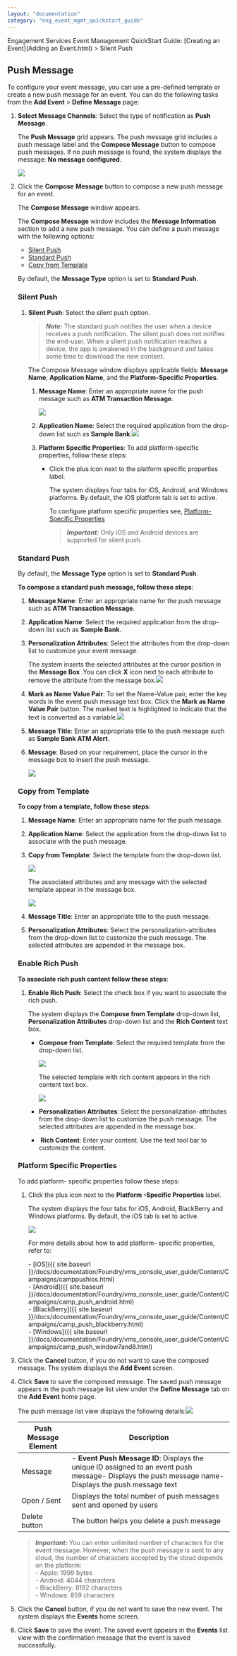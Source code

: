 ```yaml
---
layout: "documentation"
category: "eng_event_mgmt_quickstart_guide"
---
```

                              

Engagement Services Event Management QuickStart Guide: [Creating an Event](Adding an Event.html) > Silent Push

Push Message
------------

To configure your event message, you can use a pre-defined template or create a new push message for an event. You can do the following tasks from the **Add Event** > **Define Message** page:

1.  **Select Message Channels**: Select the type of notification as **Push Message**.
    
    The **Push Message** grid appears. The push message grid includes a push message label and the **Compose Message** button to compose push messages. If no push message is found, the system displays the message: **No message configured**.
    
    ![](Resources/Images/pushmsg1_593x375.png)
    
2.  Click the **Compose** **Message** button to compose a new push message for an event.
    
    The **Compose Message** window appears.
    
    The **Compose Message** window includes the **Message Information** section to add a new push message. You can define a push message with the following options:
    
    *   [Silent Push](#silent-push)
    *   [Standard Push](#standard-push)
    *   [Copy from Template](#copy-from-template)
    
    By default, the **Message Type** option is set to **Standard Push**.
    
    ### Silent Push
    
    1.  **Silent Push**: Select the silent push option.
        
        > **_Note:_** The standard push notifies the user when a device receives a push notification. The silent push does not notifies the end-user. When a silent push notification reaches a device, the app is awakened in the background and takes some time to download the new content.
        
        The Compose Message window displays applicable fields: **Message Name**, **Application Name**, and the **Platform-Specific Properties**.
        
        1.  **Message Name**: Enter an appropriate name for the push message such as **ATM Transaction Message**.
            
            ![](Resources/Images/pushmsg4_585x215.png)
            
        2.  **Application Name**: Select the required application from the drop-down list such as **Sample Bank**.![](Resources/Images/appnamelist_513x114.png)
        3.  **Platform Specific Properties**: To add platform-specific properties, follow these steps:
            *   Click the plus icon next to the platform specific properties label.
                
                The system displays four tabs for iOS, Android, and Windows platforms. By default, the iOS platform tab is set to active.
                
                To configure platform specific properties see, [Platform-Specific Properties](#platform-specific-properties)
                
                > **_Important:_** Only iOS and Android devices are supported for silent push.
                
    
    ### Standard Push
    
    By default, the **Message Type** option is set to **Standard Push**.  
    
    **To compose a standard push message, follow these steps**:
    
    1.  **Message Name**: Enter an appropriate name for the push message such as **ATM Transaction Message**.
    2.  **Application Name**: Select the required application from the drop-down list such as **Sample Bank**.
    3.  **Personalization Attributes**: Select the attributes from the drop-down list to customize your event message.
        
        The system inserts the selected attributes at the cursor position in the **Message Box** .You can click **X** icon next to each attribute to remove the attribute from the message box.![](Resources/Images/perlattr_550x174.png)
        
    4.  **Mark as Name Value Pair**: To set the Name-Value pair, enter the key words in the event push message text box. Click the **Mark as Name Value Pair** button. The marked text is highlighted to indicate that the text is converted as a variable.![](Resources/Images/namvalpair_551x121.png)
    5.  **Message Title**: Enter an appropriate title to the push message such as **Sample Bank ATM Alert**.
    6.  **Message**: Based on your requirement, place the cursor in the message box to insert the push message.
        
        ![](Resources/Images/pushmsg2_656x510.png)
        
    
    ### Copy from Template
    
    **To copy from a template, follow these steps**:
    
    1.  **Message Name**: Enter an appropriate name for the push message.
    2.  **Application Name**: Select the application from the drop-down list to associate with the push message.
    3.  **Copy from Template**: Select the template from the drop-down list.
        
        ![](Resources/Images/copyfrtembas_540x139.png)
        
        The associated attributes and any message with the selected template appear in the message box.
        
        ![](Resources/Images/basicmsgbox_555x121.png)
        
    4.  **Message Title**: Enter an appropriate title to the push message.
    5.  **Personalization Attributes**: Select the personalization-attributes from the drop-down list to customize the push message. The selected attributes are appended in the message box.
    
    ### **Enable Rich Push**
    
    **To associate rich push content follow these steps**:
    
    1.  **Enable Rich Push**: Select the check box if you want to associate the rich push.
        
        The system displays the **Compose from Template** drop-down list, **Personalization Attributes** drop-down list and the **Rich Content** text box.
        
        *   **Compose from Template**: Select the required template from the drop-down list.
            
            ![](Resources/Images/richmsgddlist_515x114.png)
            
            The selected template with rich content appears in the rich content text box.
            
            ![](Resources/Images/richmsgbox_514x280.png)
            
        *   **Personalization Attributes**: Select the personalization-attributes from the drop-down list to customize the push message. The selected attributes are appended in the message box.
        *    **Rich Content**: Enter your content. Use the text tool bar to customize the content.
    
    ### Platform Specific Properties
    
    To add platform- specific properties follow these steps:
    
    1.  Click the plus icon next to the **Platform -Specific Properties** label.
        
        The system displays the four tabs for iOS, Android, BlackBerry and Windows platforms. By default, the iOS tab is set to active.
        
        ![](Resources/Images/plspprop.png)
        
        For more details about how to add platform- specific properties, refer to:
        
        \- [iOS]({{ site.baseurl }}/docs/documentation/Foundry/vms_console_user_guide/Content/Campaigns/camppushios.html)  
        \- [Android]({{ site.baseurl }}/docs/documentation/Foundry/vms_console_user_guide/Content/Campaigns/camp_push_android.html)  
        \- [BlackBerry]({{ site.baseurl }}/docs/documentation/Foundry/vms_console_user_guide/Content/Campaigns/camp_push_blackberry.html)  
        \- [Windows]({{ site.baseurl }}/docs/documentation/Foundry/vms_console_user_guide/Content/Campaigns/camp_push_window7and8.html)
        
3.  Click the **Cancel** button, if you do not want to save the composed message. The system displays the **Add Event** screen.
4.  Click **Save** to save the composed message. The saved push message appears in the push message list view under the **Define Message** tab on the **Add Event** home page.
    
    The push message list view displays the following details:![](Resources/Images/pushlistview_596x133.png)
    
    | Push Message Element | Description |
    | --- | --- |
    | Message | \- **Event Push Message ID**: Displays the unique ID assigned to an event push message- Displays the push message name- Displays the push message text |
    | Open / Sent | Displays the total number of push messages sent and opened by users |
    | Delete button | The button helps you delete a push message |
    
    > **_Important:_** You can enter unlimited number of characters for the event message. However, when the push message is sent to any cloud, the number of characters accepted by the cloud depends on the platform:  
    \- Apple: 1999 bytes  
    \- Android: 4044 characters  
    \- BlackBerry: 8192 characters  
    \- Windows: 859 characters
    
5.  Click the **Cancel** button, if you do not want to save the new event. The system displays the **Events** home screen.
6.  Click **Save** to save the event. The saved event appears in the **Events** list view with the confirmation message that the event is saved successfully.
